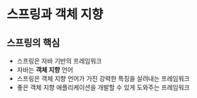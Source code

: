 # 스프링과 객체 지향

## 스프링의 핵심
- 스프링은 자바 기반의 프레임워크
- 자바는 **객체 지향** 언어
- 스프링은 객체 지향 언어가 가진 강력한 특징을 살려내는 프레임워크
- 좋은 객체 지향 애플리케이션을 개발할 수 있게 도와주는 프레임워크 
